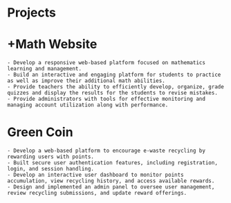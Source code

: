 # Projects
  # +Math Website 
    - Develop a responsive web-based platform focused on mathematics learning and management.
    - Build an interactive and engaging platform for students to practice as well as improve their additional math abilities. 
    - Provide teachers the ability to efficiently develop, organize, grade quizzes and display the results for the students to revise mistakes. 
    - Provide administrators with tools for effective monitoring and managing account utilization along with performance.
  # Green Coin
    - Develop a web-based platform to encourage e-waste recycling by rewarding users with points.
    - Built secure user authentication features, including registration, login, and session handling.
    - Develop an interactive user dashboard to monitor points accumulation, view recycling history, and access available rewards.
    - Design and implemented an admin panel to oversee user management, review recycling submissions, and update reward offerings.
